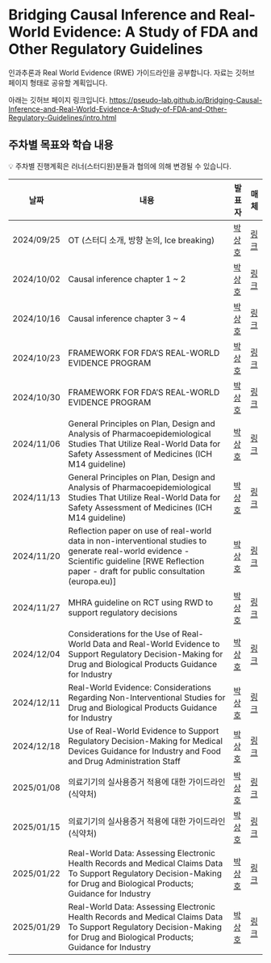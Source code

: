 # Bridging Causal Inference and Real-World Evidence: A Study of FDA and Other Regulatory Guidelines
인과추론과 Real World Evidence (RWE) 가이드라인을 공부합니다. 자료는 깃허브 페이지 형태로 공유할 계획입니다.

아래는 깃허브 페이지 링크입니다.
https://pseudo-lab.github.io/Bridging-Causal-Inference-and-Real-World-Evidence-A-Study-of-FDA-and-Other-Regulatory-Guidelines/intro.html

## 주차별 목표와 학습 내용
💡 주차별 진행계획은 러너(스터디원)분들과 협의에 의해 변경될 수 있습니다.

| 날짜 | 내용 | 발표자 | 매체 | 
| ----- | ----- | -------- | ----- |
| 2024/09/25 | OT (스터디 소개, 방향 논의, Ice breaking) | [박상호]() | [링크]() | 
| 2024/10/02 | Causal inference chapter 1 ~ 2  | [박상호]() | [링크](https://causalinferencelab.github.io/Causal-Inference-with-Python/landing-page.html) | 
| 2024/10/16 | Causal inference chapter 3 ~ 4  | [박상호]() | [링크](https://causalinferencelab.github.io/Causal-Inference-with-Python/landing-page.html) | 
| 2024/10/23 | FRAMEWORK FOR FDA’S REAL-WORLD EVIDENCE PROGRAM | [박상호]() | [링크](https://www.fda.gov/media/120060/download?attachment) | 
| 2024/10/30 | FRAMEWORK FOR FDA’S REAL-WORLD EVIDENCE PROGRAM | [박상호]() | [링크](https://www.fda.gov/media/120060/download?attachment) | 
| 2024/11/06 | General Principles on Plan, Design and Analysis of Pharmacoepidemiological Studies That Utilize Real-World Data for Safety Assessment of Medicines (ICH M14 guideline) | [박상호]() | [링크](https://database.ich.org/sites/default/files/ICH_M14_Step3_DraftGuideline_2024_0521.pdf) | 
| 2024/11/13 | General Principles on Plan, Design and Analysis of Pharmacoepidemiological Studies That Utilize Real-World Data for Safety Assessment of Medicines (ICH M14 guideline) | [박상호]() | [링크](https://database.ich.org/sites/default/files/ICH_M14_Step3_DraftGuideline_2024_0521.pdf) | 
| 2024/11/20 | Reflection paper on use of real-world data in non-interventional studies to generate real-world evidence - Scientific guideline [RWE Reflection paper - draft for public consultation (europa.eu)] | [박상호]() | [링크](https://www.ema.europa.eu/en/documents/scientific-guideline/reflection-paper-use-real-world-data-non-interventional-studies-generate-real-world-evidence_en.pdf) | 
| 2024/11/27 | MHRA guideline on RCT using RWD to support regulatory decisions | [박상호]() | [링크](https://www.gov.uk/government/publications/mhra-guidance-on-the-use-of-real-world-data-in-clinical-studies-to-support-regulatory-decisions/mhra-guideline-on-randomised-controlled-trials-using-real-world-data-to-support-regulatory-decisions) | 
| 2024/12/04 | Considerations for the Use of Real-World Data and Real-World Evidence to Support Regulatory Decision-Making for Drug and Biological Products Guidance for Industry | [박상호]() | [링크](https://www.fda.gov/media/171667/download) | 
| 2024/12/11 | Real-World Evidence: Considerations Regarding Non-Interventional Studies for Drug and Biological Products Guidance for Industry | [박상호]() | [링크](https://www.fda.gov/media/177128/download) | 
| 2024/12/18 | Use of Real-World Evidence to Support Regulatory Decision-Making for Medical Devices Guidance for Industry and Food and Drug Administration Staff | [박상호]() | [링크](https://www.fda.gov/media/99447/download) | 
| 2025/01/08 | 의료기기의 실사용증거 적용에 대한 가이드라인 (식약처) | [박상호]() | [링크](https://www.mfds.go.kr/brd/m_1060/view.do?seq=14328)| 
| 2025/01/15 | 의료기기의 실사용증거 적용에 대한 가이드라인 (식약처) | [박상호]() | [링크](https://www.mfds.go.kr/brd/m_1060/view.do?seq=14328)| 
| 2025/01/22 | Real-World Data: Assessing Electronic Health Records and Medical Claims Data To Support Regulatory Decision-Making for Drug and Biological Products; Guidance for Industry | [박상호]() | [링크](https://www.fda.gov/media/152503/download) | 
| 2025/01/29 | Real-World Data: Assessing Electronic Health Records and Medical Claims Data To Support Regulatory Decision-Making for Drug and Biological Products; Guidance for Industry | [박상호]() | [링크](https://www.fda.gov/media/152503/download) | 
